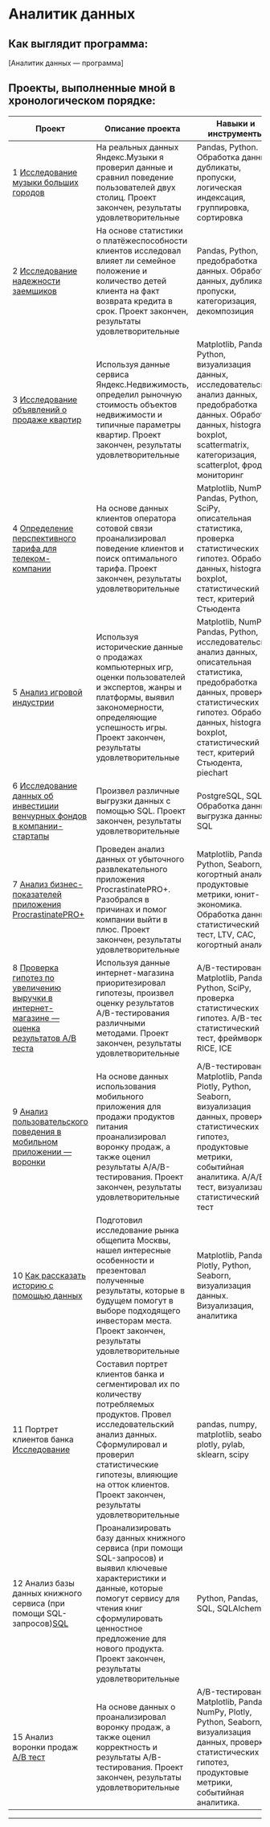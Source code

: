 # Аналитик данных 
## Как выглядит программа:
[Аналитик данных — программа]
## Проекты, выполненные мной в хронологическом порядке:

| Проект    |  Описание проекта                                                   | Навыки и инструменты  |
|-----------|---------------------------------------------------------------------|-----------------------|
|1 [Исследование музыки больших городов](https://github.com/VladCrim/practicum_Y/blob/main/01%20Базовый%20Python/питон%20базовый%20музыка.ipynb)|На реальных данных Яндекс.Музыки я проверил данные и сравнил поведение пользователей двух столиц. Проект закончен, результаты удовлетворительные|Pandas, Python. Обработка данных, дубликаты, пропуски, логическая индексация, группировка, сортировка|
|2 [Исследование надежности заемщиков](https://github.com/VladCrim/practicum_Y/blob/main/02%20Предобработка%20данных/кредитный%20скоринг%202.ipynb)|На основе статистики о платёжеспособности клиентов исследовал влияет ли семейное положение и количество детей клиента на факт возврата кредита в срок. Проект закончен, результаты удовлетворительные|Pandas, Python, предобработка данных. Обработка данных, дубликаты, пропуски, категоризация, декомпозиция|
|3 [Исследование объявлений о продаже квартир](https://github.com/VladCrim/practicum_Y/blob/main/03%20Исследовательский%20анализ%20данных/недвижимость3.ipynb)|Используя данные сервиса Яндекс.Недвижимость, определил рыночную стоимость объектов недвижимости и типичные параметры квартир. Проект закончен, результаты удовлетворительные|Matplotlib, Pandas, Python, визуализация данных, исследовательский анализ данных, предобработка данных. Обработка данных, histogram, boxplot, scattermatrix, категоризация, scatterplot,  фрод-мониторинг|
|4 [Определение перспективного тарифа для телеком-компании](https://github.com/VladCrim/practicum_Y/blob/main/04%20Статистический%20анализ%20данных/статистика%20по%20сотовой%20связи4.ipynb)|На основе данных клиентов оператора сотовой связи проанализировал поведение клиентов и поиск оптимального тарифа. Проект закончен, результаты удовлетворительные|Matplotlib, NumPy, Pandas, Python, SciPy, описательная статистика, проверка статистических гипотез. Обработка данных, histogram, boxplot, статистический тест, критерий Стьюдента |
|5 [Анализ игровой индустрии](https://github.com/VladCrim/practicum_Y/blob/main/05%20Сборный%20проект%201/сборный%20продажа%20комп%20игр5.ipynb)|Используя исторические данные о продажах компьютерных игр, оценки пользователей и экспертов, жанры и платформы, выявил закономерности, определяющие успешность игры. Проект закончен, результаты удовлетворительные |Matplotlib, NumPy, Pandas, Python, исследовательский анализ данных, описательная статистика, предобработка данных, проверка статистических гипотез. Обработка данных, histogram, boxplot, статистический тест, критерий Стьюдента, piechart|
|6 [Исследование данных об инвестиции венчурных фондов в компании-стартапы](https://github.com/Rabosina/practicum_Y/tree/main/06%20%D0%91%D0%B0%D0%B7%D0%BE%D0%B2%D1%8B%D0%B9%20SQL)|Произвел различные выгрузки данных с помощью SQL. Проект закончен, результаты удовлетворительные|PostgreSQL, SQL. Обработка данных, выгрузка данных, SQL|
|7 [Анализ бизнес-показателей приложения ProcrastinatePRO+](https://github.com/VladCrim/practicum_Y/blob/main/07%20Анализ%20бизнес-показателей/продуктовая%20аналитика6.ipynb)| Проведен анализ данных от убыточного развлекательного приложения ProcrastinatePRO+. Разобрался в причинах и помог компании выйти в плюс. Проект закончен, результаты удовлетворительные |Matplotlib, Pandas, Python, Seaborn, когортный анализ, продуктовые метрики, юнит-экономика. Обработка данных, статистический тест, LTV, CAC, когортный анализ|
|8 [Проверка гипотез по увеличению выручки в интернет-магазине — оценка результатов A/B теста](https://github.com/VladCrim/practicum_Y/blob/main/08%20Принятие%20решений%20в%20бизнесе/гипотезы%20для%20увел%20выручки%20инетмаг7.ipynb)|Используя данные интернет-магазина приоритезировал гипотезы, произвел оценку результатов A/B-тестирования различными методами. Проект закончен, результаты удовлетворительные|A/B-тестирование, Matplotlib, Pandas, Python, SciPy, проверка статистических гипотез. A/B-тест, статистический тест, фреймворк, RICE, ICE|
|9 [Анализ пользовательского поведения в мобильном приложении — воронки](https://github.com/VladCrim/practicum_Y/blob/main/09%20Сборный%20проект%20—%202/сборный2%20поведение%20пользователей%20в%20приложении8.ipynb)|На основе данных использования мобильного приложения для продажи продуктов питания проанализировал воронку продаж, а также оценил результаты A/A/B-тестирования. Проект закончен, результаты удовлетворительные |A/B-тестирование, Matplotlib, Pandas, Plotly, Python, Seaborn, визуализация данных, проверка статистических гипотез, продуктовые метрики, событийная аналитика. A/А/B-тест, визуализация, статистический тест|
|10 [Как рассказать историю с помощью данных](https://github.com/VladCrim/practicum_Y/blob/main/10%20История%20с%20помощью%20данных/общепит%20москвы9.ipynb)|Подготовил исследование рынка общепита Москвы, нашел интересные особенности и презентовал полученные результаты, которые в будущем помогут в выборе подходящего инвесторам места. Проект закончен, результаты удовлетворительные| Matplotlib, Pandas, Plotly, Python, Seaborn, визуализация данных. Визуализация, аналитика|
|11 Портрет клиентов банка [Исследование](https://github.com/VladCrim/practicum_Y/blob/main/Финальный%20проект.%20Сегментация%20пользователей%20по%20потреблению/выпуск%20портрет%20банкклиентов10.ipynb)|Cоставил портрет клиентов банка и сегментировал их по количеству потребляемых продуктов. Провел исследовательский анализ данных. Сформулировал и проверил статистические гипотезы, влияющие на отток клиентов. Проект закончен, результаты удовлетворительные| pandas, numpy, matplotlib, seaborn, plotly, pylab, sklearn, scipy|
|12  Анализ базы данных книжного сервиса (при помощи SQL-запросов)[SQL](https://github.com/VladCrim/practicum_Y/blob/main/Финальный%20проект.%20SQL%20Анализ%20рынка%20книг/выпуск%20sql%20анализ%20базы%20данных10.ipynb)|Проанализировать базу данных книжного сервиса (при помощи SQL-запросов) и выявил ключевые характеристики и данные, которые помогут сервису для чтения книг сформулировать ценностное предложение для нового продукта. Проект закончен, результаты удовлетворительные |  Python, Pandas, SQL, SQLAlchemy| 
|15  Анализ воронки продаж [A/B тест](https://github.com/VladCrim/practicum_Y/blob/main/Финальный%20проект.%20AB%20тестирование%20результатов%20внедрения%20изменения/выпуск%20оценка%20результатов%20AB-теста10.ipynb)|На основе данных о проанализировал воронку продаж, а также оценил корректность и результаты A/B-тестирования. Проект закончен, результаты удовлетворительные|A/B-тестирование, Matplotlib, Pandas, NumPy, Plotly, Python, Seaborn, визуализация данных, проверка статистических гипотез, продуктовые метрики, событийная аналитика.|
---
